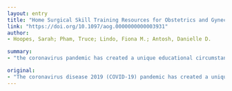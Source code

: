 ```yaml
---
layout: entry
title: "Home Surgical Skill Training Resources for Obstetrics and Gynecology Trainees During a Pandemic"
link: "https://doi.org/10.1097/aog.0000000000003931"
author:
- Hoopes, Sarah; Pham, Truce; Lindo, Fiona M.; Antosh, Danielle D.

summary:
- "the coronavirus pandemic has created a unique educational circumstance in which medical students, residents, and fellows find themselves with a gap in their surgical training. Nine categories of resources were identified that may benefit trainees in preventing skill decay. The authors did not report any potential conflicts of interest. Each author has confirmed compliance with the journal's requirements for authorship. All authors have confirmed their compliance with. the American College of Obstetricians and Gynecologists."

original:
- "The coronavirus disease 2019 (COVID-19) pandemic has created a unique educational circumstance in which medical students, residents, and fellows find themselves with a gap in their surgical training. We reviewed the literature, and nine categories of resources were identified that may benefit trainees in preventing skill decay: laparoscopic box trainers, virtual reality trainers, homemade simulation models, video games, online surgical simulations, webinars, surgical videos, smartphone applications, and hobbies including mental imagery. We report data regarding effectiveness, limitations, skills incorporated, cost, accessibility, and feasibility. Although the cost and accessibility of these resources vary, they all may be considered in the design of remote surgical training curricula during this unprecedented time of the COVID-19 pandemic. Corresponding author: Sarah Hoopes, MD, Department of Obstetrics and Gynecology, Houston Methodist Hospital, Houston, TX; email: sahoopes@houstonmethodist.org. Financial Disclosure The authors did not report any potential conflicts of interest. Each author has confirmed compliance with the journal's requirements for authorship. Peer reviews and author correspondence are available at http://links.lww.com/AOG/B888. Received April 10, 2020 Received in revised form April 17, 2020 Accepted April 22, 2020 ?? 2020 by The American College of Obstetricians and Gynecologists. Published by Wolters Kluwer Health, Inc. All rights reserved."
---
```


